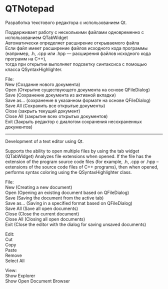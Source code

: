 # QTNotepad
Разработка текстового редактора с использованием Qt.  
  
Поддерживает работу с несколькими файлами одновременно с использованием QTabWidget  
Автоматически определяет расширение открываемого файла  
Если файл имеет расширение файлов исходного кода программы (например, .h, .cpp или .hpp — расширения файлов исходного кода программ на C++),  
тогда при открытии выполняет подсветку синтаксиса с помощью класса QSyntaxHighlighter.  

File:  
New (Создание нового документа)  
Open (Открытие существующего документа на основе QFileDialog)  
Save (Сохранение документа из активной вкладки)  
Save as... (сохранение в указанном формате на основе QFileDialog)  
Save All (Сохранить все открытые документы)  
Close (закрыть текущий документ)  
Close All (закрытие всех открытых документов)  
Exit (Закрыть редактор с диалогом сохранения несохраненных документов)  


-----------------------------------------------

Development of a text editor using Qt.     

Supports the ability to open multiple files by using the tab widget (QTabWidget)
Analyzes file extensions when opened.
If the file has the extension of the program source code files (for example, .h, .cpp or .hpp – extensions of the source code files of C++ programs),
then when opened, performs syntax coloring using the QSyntaxHighlighter class.

File:  
New (Creating a new document)  
Open (Opening an existing document based on QFileDialog)  
Save (Saving the document from the active tab)  
Save as... (Saving in a specified format based on QFileDialog)  
Save All (Save all open documents)  
Close (Close the current document)  
Close All (Closing all open documents)  
Exit (Close the editor with the dialog for saving unsaved documents)  

Edit:  
Cut  
Copy  
Paste  
Remove  
Select All  


View:  
Show Explorer  
Show Open Document Browser  
